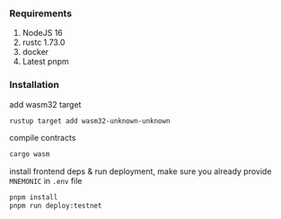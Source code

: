 ### Requirements
1. NodeJS 16
2. rustc 1.73.0
3. docker
4. Latest pnpm

### Installation
add wasm32 target

```bash
rustup target add wasm32-unknown-unknown
```

compile contracts

```bash
cargo wasm
```

install frontend deps & run deployment, make sure you already provide `MNEMONIC` in `.env` file

```bash
pnpm install
pnpm run deploy:testnet
```